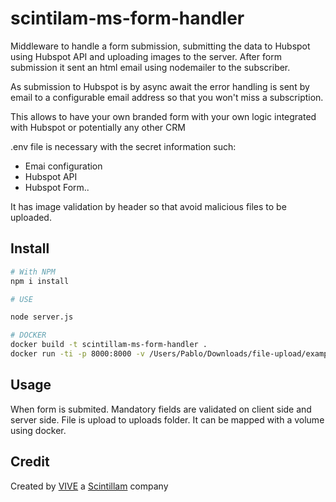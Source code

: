 # scintilam-ms-form-handler
Middleware to handle a form submission, submitting the data to Hubspot using Hubspot API and uploading images to the server. 
After form submission it sent an html email using nodemailer to the subscriber.

As submission to Hubspot is by async await the error handling is sent by email to a configurable email address so that you won't miss a subscription. 

This allows to have your own branded form with your own logic integrated with Hubspot or potentially any other CRM

.env file is necessary with the secret information such:
- Emai configuration
- Hubspot API
- Hubspot Form..

It has image validation by header so that avoid malicious files to be uploaded.

## Install
```bash
# With NPM
npm i install

# USE

node server.js

# DOCKER
docker build -t scintillam-ms-form-handler .
docker run -ti -p 8000:8000 -v /Users/Pablo/Downloads/file-upload/example:/app/uploads scintillam-ms-form-handler:latest

```
## Usage
When form is submited. Mandatory fields are validated on client side and server side. 
File is upload to uploads folder. It can be mapped with a volume using docker.



## Credit
Created by [VIVE](https://vivelaapp.es) a  [Scintillam](https://www.scintillam.com) company
